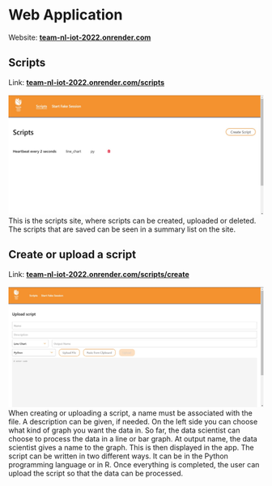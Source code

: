 # Web Application
Website: **<a target="_blank" href="http://teamnl-t-iot-vm.westeurope.cloudapp.azure.com/">team-nl-iot-2022.onrender.com</a>**

## Scripts
Link: **<a target="_blank" href="http://teamnl-t-iot-vm.westeurope.cloudapp.azure.com/scripts">team-nl-iot-2022.onrender.com/scripts</a>**<br><br>
![Script page](../images/scripts-page.png)
This is the scripts site, where scripts can be created, uploaded or deleted. The scripts that are saved can be seen in a summary list on the site. 

## Create or upload a script
Link: **<a target="_blank" href="http://teamnl-t-iot-vm.westeurope.cloudapp.azure.com/scripts/create">team-nl-iot-2022.onrender.com/scripts/create</a>**<br><br>
![Uploaden scripts](../images/upload-script-page.png)
When creating or uploading a script, a name must be associated with the file. A description can be given, if needed. On the left side you can choose what kind of graph you want the data in. So far, the data scientist can choose to process the data in a line or bar graph. At output name, the data scientist gives a name to the graph. This is then displayed in the app. The script can be written in two different ways. It can be in the Python programming language or in R. Once everything is completed, the user can upload the script so that the data can be processed.

